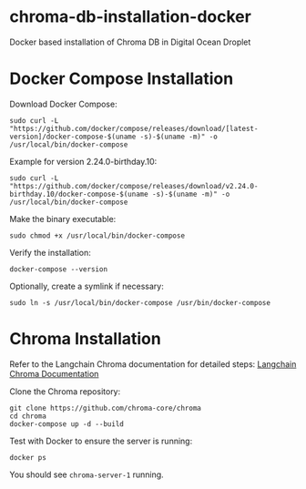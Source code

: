 # chroma-db-installation-docker
Docker based installation of Chroma DB in Digital Ocean Droplet

# Docker Compose Installation

Download Docker Compose:
```
sudo curl -L "https://github.com/docker/compose/releases/download/[latest-version]/docker-compose-$(uname -s)-$(uname -m)" -o /usr/local/bin/docker-compose
```

Example for version 2.24.0-birthday.10:
```
sudo curl -L "https://github.com/docker/compose/releases/download/v2.24.0-birthday.10/docker-compose-$(uname -s)-$(uname -m)" -o /usr/local/bin/docker-compose
```

Make the binary executable:
```
sudo chmod +x /usr/local/bin/docker-compose
```

Verify the installation:
```
docker-compose --version
```

Optionally, create a symlink if necessary:
```
sudo ln -s /usr/local/bin/docker-compose /usr/bin/docker-compose
```

# Chroma Installation

Refer to the Langchain Chroma documentation for detailed steps:
[Langchain Chroma Documentation](https://js.langchain.com/docs/integrations/vectorstores/chroma)

Clone the Chroma repository:
```
git clone https://github.com/chroma-core/chroma
cd chroma
docker-compose up -d --build
```

Test with Docker to ensure the server is running:
```
docker ps
```

You should see `chroma-server-1` running.

